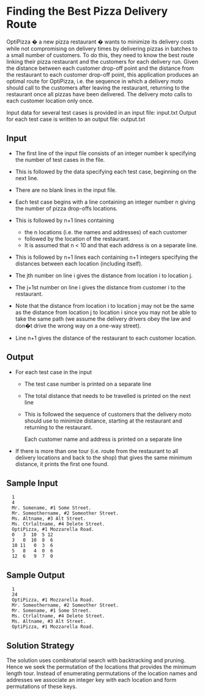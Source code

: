 # Finding the Best Pizza Delivery Route


   OptiPizza � a new pizza restaurant � wants to minimize its delivery costs while not compromising on delivery times 
   by delivering pizzas in batches to a small number of customers. To do this, they need to know the best route linking 
   their pizza restaurant and the customers for each delivery run.  Given the distance between each customer drop-off point 
   and the distance from the restaurant to each customer drop-off point, this application produces an optimal route for OptiPizza, 
   i.e. the sequence in which a delivery moto should call to the customers after leaving the restaurant, returning to the restaurant 
   once all pizzas have been delivered. The delivery moto calls to each customer location only once.

   Input data for several test cases is provided in an input file: input.txt
   Output for each test case is written to an output file: output.txt


   Input
   -----

   - The first line of the input file consists of an integer number k specifying the number of test cases in the file.  
   - This is followed by the data specifying each test case, beginning on the next line.  
   - There are no blank lines in the input file.
   - Each test case begins with a line containing an integer number n giving the number of pizza drop-offs locations. 
   - This is followed by n+1 lines containing 
   
     - the n locations (i.e. the names and addresses) of each customer 
     - followed by the location of the restaurant. 
     - It is assumed that n < 10 and that each address is on a separate line.  

   - This is followed by n+1 lines each containing n+1 integers specifying the distances between each location (including itself).  
   - The jth number on line i gives the distance from location i to location j. 
   - The j+1st number on line i gives the distance from customer i to the restaurant.  
   - Note that the distance from location i to location j may not be the same as the distance from location j to location i 
     since you may not be able to take the same path (we assume the delivery drivers obey the law and don�t drive the wrong way 
     on a one-way street).  
   - Line n+1 gives the distance of the restaurant to each customer location.
   

   Output
   ------


   - For each test case in the input
   
     - The test case number is printed on a separate line
     - The total distance that needs to be travelled is printed on the next line
     - This is followed the sequence of customers that the delivery moto should use to minimize distance, 
        starting at the restaurant and returning to the restaurant.

        Each customer name and address is printed on a separate line
     
   - If there is more than one tour (i.e. route from the restaurant to all delivery locations and back to the shop) 
     that gives the same minimum distance, it prints the first one found.


   Sample Input
   ------------
      1
      4
      Mr. Somename, #1 Some Street.
      Mr. Someothername, #2 Someother Street.
      Ms. Altname, #3 Alt Street.
      Ms. Ctrlaltname, #4 Delete Street.
      OptiPizza, #1 Mozzarella Road. 
      0   3  10  5 12 
      3   0  10  8  6 
      10 11   0  3  6 
      5   8   4  0  6 
      12  6   9  7  0 


   Sample Output
   -------------
      1
      24
      OptiPizza, #1 Mozzarella Road. 
      Mr. Someothername, #2 Someother Street.
      Mr. Somename, #1 Some Street.
      Ms. Ctrlaltname, #4 Delete Street.
      Ms. Altname, #3 Alt Street.
      OptiPizza, #1 Mozzarella Road. 

   Solution Strategy
   -------------------------
   The solution uses combinatorial search with backtracking and pruning. 
   Hence we seek the permutation of the locations that provides the minimum length tour.
   Instead of enumerating permutations of the location names and addresses 
   we associate an integer key with each location and form permutations of these keys.
